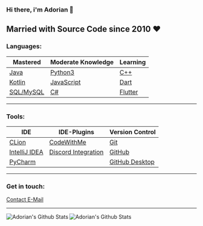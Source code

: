 <!--
**mrmotionless/mrmotionless** is a ✨ _special_ ✨ repository because its `README.md` (this file) appears on your GitHub profile.
-->
### Hi there, i'm Adorian 👋
Married with Source Code since 2010 :heart:
---
### Languages:

|                 Mastered                 |                Moderate Knowledge               |                Learning                |
|------------------------------------------|-------------------------------------------------|----------------------------------------|
| [Java](https://docs.oracle.com/en/java/) | [Python3](https://docs.python.org/3/)           | [C++](https://docs.microsoft.com/cpp/) |
| [Kotlin](https://kotlinlang.org/)        | [JavaScript](https://devdocs.io/javascript/)    | [Dart](https://dart.dev/)              |
| [SQL/MySQL](https://dev.mysql.com/doc/)  | [C#](https://docs.microsoft.com/dotnet/csharp/) | [Flutter](https://flutter.dev/)        |
---
### Tools:
|  IDE  |  IDE-Plugins  |  Version Control  |
|--------------------------------------------------|---------------------------------------------------------------------------------------|-----------------------------|
| [CLion](https://www.jetbrains.com/clion/)        | [CodeWithMe](https://www.jetbrains.com/code-with-me)                                  | [Git](https://git-scm.com/) |
| [IntelliJ IDEA](https://www.jetbrains.com/idea/) | [Discord Integration](https://plugins.jetbrains.com/plugin/10233-discord-integration) | [GitHub](https://github.com/) |
| [PyCharm](https://www.jetbrains.com/pycharm/)    |                                                                                       |[GitHub Desktop](https://desktop.github.com/) |
---
### Get in touch:
<a href=mailto://contact@adorian.de/>Contact E-Mail</a>

---
<img align="left" alt="Adorian's Github Stats" src="https://github-readme-stats.vercel.app/api?username=meowadorian&show_icons=true&hide_border=true&theme=radical" />
<img align="left" alt="Adorian's Github Stats" src="https://github-readme-stats.vercel.app/api/top-langs/?username=meowadorian&show_icons=true&hide_border=true&theme=radical" />
